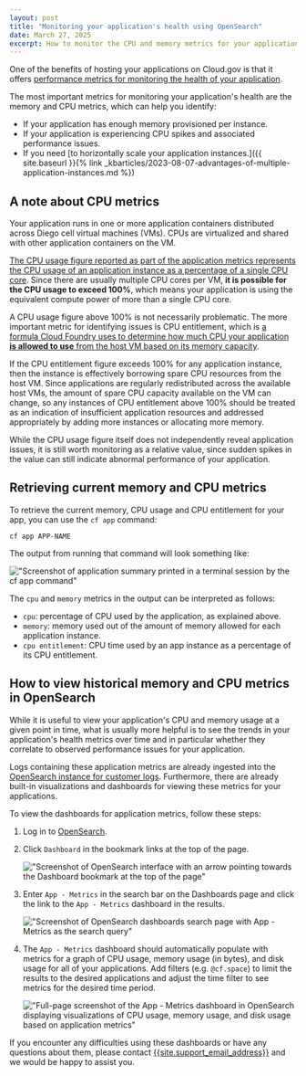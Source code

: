```yaml
---
layout: post
title: "Monitoring your application's health using OpenSearch"
date: March 27, 2025
excerpt: How to monitor the CPU and memory metrics for your application on Cloud.gov using OpenSearch
---
```


One of the benefits of hosting your applications on Cloud.gov is that it offers [performance metrics for
monitoring the health of your application](https://docs.cloudfoundry.org/loggregator/container-metrics.html).

The most important metrics for monitoring your application's health are the memory and CPU metrics, which can help you identify:

- If your application has enough memory provisioned per instance.
- If your application is experiencing CPU spikes and associated performance issues.
- If you need [to horizontally scale your application instances.]({{ site.baseurl }}{% link _kbarticles/2023-08-07-advantages-of-multiple-application-instances.md %})

## A note about CPU metrics

Your application runs in one or more application containers distributed across Diego cell virtual machines (VMs). CPUs are virtualized and shared with other application containers on the VM.

[The CPU usage figure reported as part of the application metrics represents the CPU usage of an application instance as a percentage of a single CPU core][container metrics]. Since there are usually multiple CPU cores per VM, **it is possible for the CPU usage to exceed 100%**, which means your application is using the equivalent compute power of more than a single CPU core.

A CPU usage figure above 100% is not necessarily problematic. The more important metric for identifying issues is CPU entitlement, which is [a formula Cloud Foundry uses to determine how much CPU your application **is allowed to use** from the host VM based on its memory capacity][container metrics].

If the CPU entitlement figure exceeds 100% for any application instance, then the instance is effectively borrowing spare CPU resources from the host VM. Since applications are regularly redistributed across the available host VMs, the amount of spare CPU capacity available on the VM can change, so any instances of CPU entitlement above 100% should be treated as an indication of insufficient application resources and addressed appropriately by adding more instances or allocating more memory.

While the CPU usage figure itself does not independently reveal application issues, it is still worth monitoring as a relative value, since sudden spikes in the value can still indicate abnormal performance of your application.

## Retrieving current memory and CPU metrics

To retrieve the current memory, CPU usage and CPU entitlement for your app, you can use the `cf app` command:

```shell
cf app APP-NAME
```

The output from running that command will look something like:

!["Screenshot of application summary printed in a terminal session by the cf app command"]({{site.baseurl}}/assets/images/content/cf-app-metrics.png)

The `cpu` and `memory` metrics in the output can be interpreted as follows:

- `cpu`: percentage of CPU used by the application, as explained above.
- `memory`: memory used out of the amount of memory allowed for each application instance.
- `cpu entitlement`: CPU time used by an app instance as a percentage of its CPU entitlement.


## How to view historical memory and CPU metrics in OpenSearch

While it is useful to view your application's CPU and memory usage at a given point in time, what is usually
more helpful is to see the trends in your application's health metrics over time and in particular whether
they correlate to observed performance issues for your application.

Logs containing these application metrics are already ingested into the [OpenSearch instance for customer logs][opensearch prod]. Furthermore, there are already built-in visualizations and dashboards for viewing these metrics for your applications.

To view the dashboards for application metrics, follow these steps:

1. Log in to [OpenSearch][opensearch prod].
1. Click `Dashboard` in the bookmark links at the top of the page.

   !["Screenshot of OpenSearch interface with an arrow pointing towards the Dashboard bookmark at the top of the page"]({{site.baseurl}}/assets/images/content/opensearch-click-dashboard-link.png)

1. Enter `App - Metrics` in the search bar on the Dashboards page and click the link to the `App - Metrics` dashboard in the results.

   !["Screenshot of OpenSearch dashboards search page with App - Metrics as the search query"]({{site.baseurl}}/assets/images/content/opensearch-search-app-metrics-dashboard.png)

1. The `App - Metrics` dashboard should automatically populate with metrics for a graph of CPU usage, memory usage (in bytes), and disk usage for all of your applications. Add filters (e.g. `@cf.space`) to limit the results to the desired applications and adjust the time filter to see metrics for the desired time period.

   !["Full-page screenshot of the App - Metrics dashboard in OpenSearch displaying visualizations of CPU usage, memory usage, and disk usage based on application metrics"]({{site.baseurl}}/assets/images/content/opensearch-app-metrics-dashboard.png)

If you encounter any difficulties using these dashboards or have any questions about them, please contact
[{{site.support_email_address}}]({{site.support_email}}) and we would be happy to assist you.

[opensearch prod]: https://logs.fr.cloud.gov
[container metrics]: https://docs.cloudfoundry.org/loggregator/container-metrics.html#container-metrics
